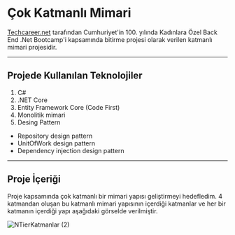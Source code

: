 # Çok Katmanlı Mimari 

[Techcareer.net](https://www.techcareer.net/) tarafından Cumhuriyet'in 100. yılında Kadınlara Özel Back End .Net Bootcamp'i kapsamında bitirme projesi olarak verilen katmanlı mimari projesidir.

---

## Projede Kullanılan Teknolojiler

1. C#
2. .NET Core
3. Entity Framework Core (Code First)
4.  Monolitik mimari
5.  Desing Pattern 
   - Repository design pattern
   - UnitOfWork design pattern
   - Dependency injection design pattern

--- 

## Proje İçeriği

Proje kapsamında çok katmanlı bir mimari yapısı geliştirmeyi hedefledim. 4 katmandan oluşan bu katmanlı mimari yapısının içerdiği katmanlar ve her bir katmanın içerdiği yapı aşağıdaki görselde verilmiştir.

![NTierKatmanlar (2)](https://github.com/beyzakuru/NTierArchitecture-dotnet-yuzuncu-yil-project/assets/88837400/f644f2e2-cdea-41d0-b505-fa4147b6d93d)
